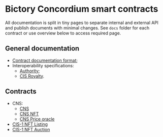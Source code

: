 # Bictory Concordium smart contracts

All documentation is split in tiny pages to separate internal and external API and publish documents with minimal
changes. See `docs` folder for each contract or use overview below to access required page.

## General documentation

* [Contract documentation format](./docs/documentation_format.md);
* Interoperability specifications:
  * [Authority](./docs/specs/authority.md);
  * [CIS Royalty](./docs/specs/cis_royalty.md).


## Contracts

* CNS:
  * [CNS](./contracts/cns/cns/README.md)
  * [CNS NFT](./contracts/cns/cns-nft/README.md)
  * [CNS Price oracle](./contracts/cns/price-oracle/README.md)
* [CIS-1 NFT Listing](./contracts/cis1-nft-listing/README.md)
* [CIS-1 NFT Auction](./contracts/cis1-nft-auction/README.md)
